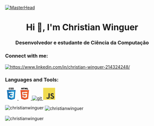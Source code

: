[![MasterHead](https://wallpapers.com/images/hd/4k-programming-digital-world-map-6cm23bhnci86c5w5.jpg)]([https://wallpapers.com/images/hd/4k-programming-digital-world-map-6cm23bhnci86c5w5.jpg](https://github.com/ChristianWinguer))
<h1 align="center">Hi 👋, I'm Christian Winguer</h1>
<h3 align="center">Desenvolvedor e estudante de Ciência da Computação</h3>

<h3 align="left">Connect with me:</h3>
<p align="left">
<a href="https://linkedin.com/in/https://www.linkedin.com/in/christian-winguer-214324248/" target="blank"><img align="center" src="https://raw.githubusercontent.com/rahuldkjain/github-profile-readme-generator/master/src/images/icons/Social/linked-in-alt.svg" alt="https://www.linkedin.com/in/christian-winguer-214324248/" height="30" width="40" /></a>
</p>

<h3 align="left">Languages and Tools:</h3>
<p align="left"> <a href="https://www.w3schools.com/css/" target="_blank" rel="noreferrer"> <img src="https://raw.githubusercontent.com/devicons/devicon/master/icons/css3/css3-original-wordmark.svg" alt="css3" width="40" height="40"/> </a> <a href="https://www.w3.org/html/" target="_blank" rel="noreferrer"> <img src="https://raw.githubusercontent.com/devicons/devicon/master/icons/html5/html5-original-wordmark.svg" alt="html5" width="40" height="40"/> </a> <a href="https://git-scm.com/" target="_blank" rel="noreferrer"> <img src="https://www.vectorlogo.zone/logos/git-scm/git-scm-icon.svg" alt="git" width="40" height="40"/> </a> <a href="https://developer.mozilla.org/en-US/docs/Web/JavaScript" target="_blank" rel="noreferrer"> <img src="https://raw.githubusercontent.com/devicons/devicon/master/icons/javascript/javascript-original.svg" alt="javascript" width="40" height="40"/> </a> </p>

<p><img align="left" src="https://github-readme-stats.vercel.app/api/top-langs?username=christianwinguer&show_icons=true&locale=en&layout=compact" alt="christianwinguer" /></p>

<p>&nbsp;<img align="center" src="https://github-readme-stats.vercel.app/api?username=christianwinguer&show_icons=true&locale=en" alt="christianwinguer" /></p>

<p><img align="center" src="https://github-readme-streak-stats.herokuapp.com/?user=christianwinguer&" alt="christianwinguer" /></p>
